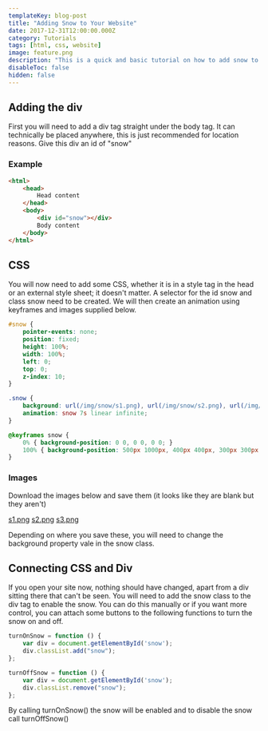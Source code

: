 ```yaml
---
templateKey: blog-post
title: "Adding Snow to Your Website"
date: 2017-12-31T12:00:00.000Z
category: Tutorials
tags: [html, css, website]
image: feature.png
description: "This is a quick and basic tutorial on how to add snow to your website. Files are provided and an example of this can be shown on the whole site. This will work on any website that has access to the raw HTML."
disableToc: false
hidden: false
---
```


## Adding the div
First you will need to add a div tag straight under the body tag. It can technically be placed anywhere, this is just recommended for location reasons. Give this div an id of "snow"

### Example
```html
<html>
    <head>
        Head content
    </head>
    <body>
        <div id="snow"></div>
        Body content
    </body>
</html>
```

## CSS
You will now need to add some CSS, whether it is in a style tag in the head or an external style sheet; it doesn't matter. A selector for the id snow and class snow need to be created. We will then create an animation using keyframes and images supplied below.

```css
#snow {
    pointer-events: none;
    position: fixed;
    height: 100%;
    width: 100%;
    left: 0;
    top: 0;
    z-index: 10;
}

.snow {
    background: url(/img/snow/s1.png), url(/img/snow/s2.png), url(/img/snow/s3.png);
    animation: snow 7s linear infinite;
}

@keyframes snow {
    0% { background-position: 0 0, 0 0, 0 0; }
    100% { background-position: 500px 1000px, 400px 400px, 300px 300px; }
}
```

### Images
Download the images below and save them (it looks like they are blank but they aren't)

[s1.png](s1.png)
[s2.png](s2.png)
[s3.png](s3.png)

Depending on where you save these, you will need to change the background property vale in the snow class.

## Connecting CSS and Div
If you open your site now, nothing should have changed, apart from a div sitting there that can't be seen. You will need to add the snow class to the div tag to enable the snow. You can do this manually or if you want more control, you can attach some buttons to the following functions to turn the snow on and off.

```javascript
turnOnSnow = function () {
    var div = document.getElementById('snow');
    div.classList.add("snow");
};

turnOffSnow = function () {
    var div = document.getElementById('snow');
    div.classList.remove("snow");
};
```

By calling turnOnSnow() the snow will be enabled and to disable the snow call turnOffSnow()
